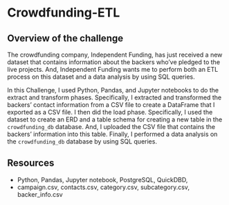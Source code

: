 # Crowdfunding-ETL

## Overview of the challenge

The crowdfunding company, Independent Funding, has just received a new dataset that contains information about the backers who’ve pledged to the live projects. And, Independent Funding wants me to perform both an ETL process on this dataset and a data analysis by using SQL queries.

In this Challenge, I used Python, Pandas, and Jupyter notebooks to do the extract and transform phases. Specifically, I extracted and transformed the backers’ contact information from a CSV file to create a DataFrame that I exported as a CSV file.  I then did the load phase.  Specifically, I used the dataset to create an ERD and a table schema for creating a new table in the `crowdfunding_db` database.  And, I uploaded the CSV file that contains the backers’ information into this table. Finally, I performed a data analysis on the `crowdfunding_db` database by using SQL queries.

## Resources
- Python, Pandas, Jupyter notebook, PostgreSQL, QuickDBD, 
- campaign.csv, contacts.csv, category.csv, subcategory.csv, backer_info.csv
